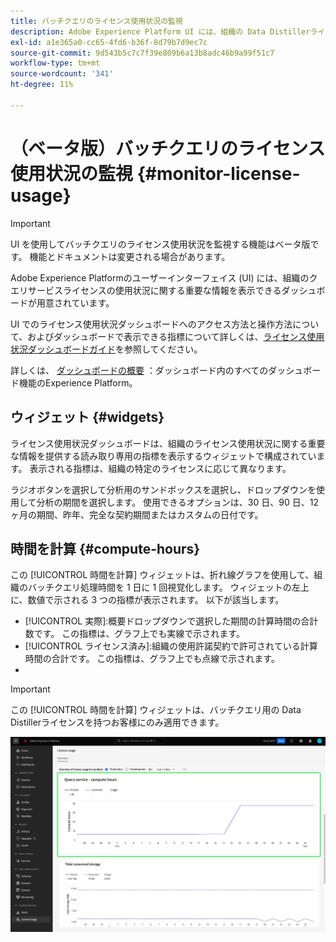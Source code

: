 ```yaml
---
title: バッチクエリのライセンス使用状況の監視
description: Adobe Experience Platform UI には、組織の Data Distillerライセンスの使用状況に関する重要な情報を表示できるダッシュボードが用意されています。
exl-id: a1e365a0-cc65-4fd6-b36f-8d79b7d9ec7c
source-git-commit: 9d543b5c7c7f39e809b6a13b8adc46b9a99f51c7
workflow-type: tm+mt
source-wordcount: '341'
ht-degree: 11%

---
```


# （ベータ版）バッチクエリのライセンス使用状況の監視 {#monitor-license-usage}

>[!IMPORTANT]
>
>UI を使用してバッチクエリのライセンス使用状況を監視する機能はベータ版です。 機能とドキュメントは変更される場合があります。

Adobe Experience Platformのユーザーインターフェイス (UI) には、組織のクエリサービスライセンスの使用状況に関する重要な情報を表示できるダッシュボードが用意されています。

UI でのライセンス使用状況ダッシュボードへのアクセス方法と操作方法について、およびダッシュボードで表示できる指標について詳しくは、[ライセンス使用状況ダッシュボードガイド](../../dashboards/guides/license-usage.md)を参照してください。

詳しくは、 [ダッシュボードの概要](../../dashboards/home.md) ：ダッシュボード内のすべてのダッシュボード機能のExperience Platform。

## ウィジェット {#widgets}

ライセンス使用状況ダッシュボードは、組織のライセンス使用状況に関する重要な情報を提供する読み取り専用の指標を表示するウィジェットで構成されています。 表示される指標は、組織の特定のライセンスに応じて異なります。

ラジオボタンを選択して分析用のサンドボックスを選択し、ドロップダウンを使用して分析の期間を選択します。 使用できるオプションは、30 日、90 日、12 ヶ月の期間、昨年、完全な契約期間またはカスタムの日付です。

## 時間を計算 {#compute-hours}

この [!UICONTROL 時間を計算] ウィジェットは、折れ線グラフを使用して、組織のバッチクエリ処理時間を 1 日に 1 回視覚化します。 ウィジェットの左上に、数値で示される 3 つの指標が表示されます。 以下が該当します。

- [!UICONTROL 実際]:概要ドロップダウンで選択した期間の計算時間の合計数です。 この指標は、グラフ上でも実線で示されます。
- [!UICONTROL ライセンス済み]:組織の使用許諾契約で許可されている計算時間の合計です。 この指標は、グラフ上でも点線で示されます。
- [!UICONTROL 使用状況]:これは、ライセンスで合意された最大計算時間に対する、使用率の割合です。

>[!IMPORTANT]
>
>この [!UICONTROL 時間を計算] ウィジェットは、バッチクエリ用の Data Distillerライセンスを持つお客様にのみ適用できます。

![計算時間ウィジェットがハイライト表示されたライセンス使用状況ダッシュボード。](../images/data-distiller/compute-hours.png)
